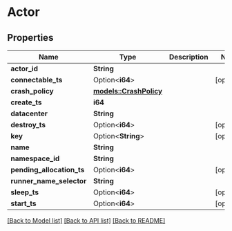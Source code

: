 # Actor

## Properties

Name | Type | Description | Notes
------------ | ------------- | ------------- | -------------
**actor_id** | **String** |  | 
**connectable_ts** | Option<**i64**> |  | [optional]
**crash_policy** | [**models::CrashPolicy**](CrashPolicy.md) |  | 
**create_ts** | **i64** |  | 
**datacenter** | **String** |  | 
**destroy_ts** | Option<**i64**> |  | [optional]
**key** | Option<**String**> |  | [optional]
**name** | **String** |  | 
**namespace_id** | **String** |  | 
**pending_allocation_ts** | Option<**i64**> |  | [optional]
**runner_name_selector** | **String** |  | 
**sleep_ts** | Option<**i64**> |  | [optional]
**start_ts** | Option<**i64**> |  | [optional]

[[Back to Model list]](../README.md#documentation-for-models) [[Back to API list]](../README.md#documentation-for-api-endpoints) [[Back to README]](../README.md)


